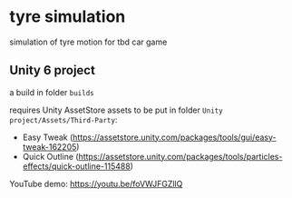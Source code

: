 # tyre simulation
 simulation of tyre motion for tbd car game

## Unity 6 project
 a build in folder `builds`  
   
 requires Unity AssetStore assets to be put in folder `Unity project/Assets/Third-Party`:  
  - Easy Tweak (https://assetstore.unity.com/packages/tools/gui/easy-tweak-162205)  
  - Quick Outline (https://assetstore.unity.com/packages/tools/particles-effects/quick-outline-115488)  
   
 YouTube demo: https://youtu.be/foVWJFGZllQ
